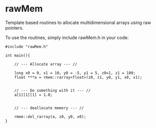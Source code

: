 # rawMem
Template based routines to allocate multidimensional arrays using raw pointers.

To use the routines, simply include rawMem.h in your code:

```
#include "rawMem.h"

int main(){

    // --- Allocate array --- //
    
    long x0 = 0, x1 = 10, y0 = -5, y1 = 5, z0=1, z1 = 100;
    float ***a = rmem::rarray<float>(z0, z1, y0, y1, x0, x1);


    // --- Do something with it --- //
    a[1][1][1] = 1.0;


    // --- deallocate memory --- //

    rmem::del_rarray(a, z0, y0, x0);
}

```
